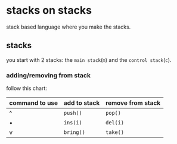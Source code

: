 # stacks on stacks
stack based language where you make the stacks.
## stacks
you start with 2 stacks: the `main stack`(`m`) and the `control stack`(`c`).
### adding/removing from stack
follow this chart:

|command to use|add to stack |remove from stack|
|--------------|-------------|-----------------|
|      ^       |   `push()`  |     `pop()`     |
|      •       |   `ins(i)`  |     `del(i)`    |
|      v       |   `bring()` |     `take()`    |

